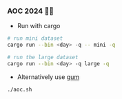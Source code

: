 ### AOC 2024 🦌🎄

- Run with cargo

```bash
# run mini dataset
cargo run --bin <day> -q -- mini -q

# run the large dataset
cargo run --bin <day> -q large -q
```

- Alternatively use [gum](https://github.com/charmbracelet/gum)

```bash
./aoc.sh
```
